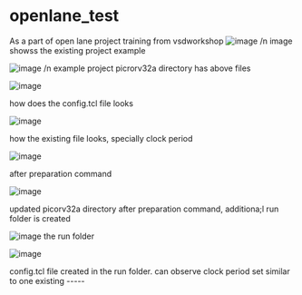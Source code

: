 # openlane_test
As a part of open lane project training from vsdworkshop
![image](https://github.com/RajuMachupalli/openlane_test/assets/52839597/4397d506-142e-4e1c-ad9c-0a81774e4cf4)
/n
image showss the existing project example

![image](https://github.com/RajuMachupalli/openlane_test/assets/52839597/8775dc0e-1b3f-4b30-a097-3ef24af54a60)
/n
example project picrorv32a directory has above files

![image](https://github.com/RajuMachupalli/openlane_test/assets/52839597/72e6cb81-8bf7-41dd-852a-ac5ead633c2d)

how does the config.tcl file looks

![image](https://github.com/RajuMachupalli/openlane_test/assets/52839597/1f309fbb-a57f-47e6-8af2-4e5453e2df4d)

how the existing file looks, specially clock period

![image](https://github.com/RajuMachupalli/openlane_test/assets/52839597/9660db28-d88c-41cf-b952-2195d8796f66)

after preparation command

![image](https://github.com/RajuMachupalli/openlane_test/assets/52839597/d34412b6-68b4-4065-a1da-73dba5ab2d51)

updated picorv32a directory after preparation command, additiona;l run folder is created

![image](https://github.com/RajuMachupalli/openlane_test/assets/52839597/0f6db329-beb5-439d-b556-a1a83c8fe759)
the run folder

![image](https://github.com/RajuMachupalli/openlane_test/assets/52839597/dbd3ce8e-f5f2-4bd0-91d2-e2c25ad8a771)

config.tcl file created in the run folder. can observe clock period set similar to one existing -----

